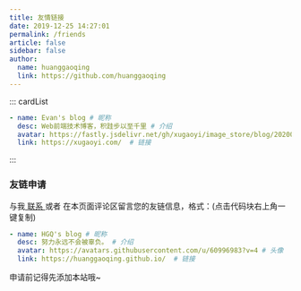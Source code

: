```yaml
---
title: 友情链接
date: 2019-12-25 14:27:01
permalink: /friends
article: false
sidebar: false
author:
  name: huanggaoqing
  link: https://github.com/huanggaoqing
---
```


<!--
普通卡片列表容器，可用于友情链接、项目推荐、古诗词展示等。
cardList 后面可跟随一个数字表示每行最多显示多少个，选值范围1~4，默认3。在小屏时会根据屏幕宽度减少每行显示数量。
-->
::: cardList
```yaml
- name: Evan's blog # 昵称
  desc: Web前端技术博客，积跬步以至千里 # 介绍
  avatar: https://fastly.jsdelivr.net/gh/xugaoyi/image_store/blog/20200103123203.jpg # 头像
  link: https://xugaoyi.com/  # 链接
```
:::


### 友链申请

与我[ 联系 ](/about/#联系)或者 在本页面评论区留言您的友链信息，格式：(点击代码块右上角一键复制)


```yaml
- name: HGQ's blog # 昵称
  desc: 努力永远不会被辜负。 # 介绍
  avatar: https://avatars.githubusercontent.com/u/60996983?v=4 # 头像
  link: https://huanggaoqing.github.io/  # 链接
```

申请前记得先添加本站哦~
